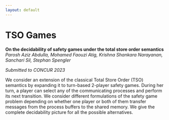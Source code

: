 ```yaml
---
layout: default
---
```


# TSO Games
**On the decidability of safety games under the total store order semantics**\
*Parosh Aziz Abdulla, Mohamed Faouzi Atig, Krishna Shankara Narayanan, Sanchari Sil, Stephan Spengler*

*Submitted to CONCUR 2023*

We consider an extension of the classical Total Store Order (TSO) semantics by expanding it to
turn-based 2-player safety games. During her turn, a player can select any of the communicating processes and perform its next transition. We consider different formulations of the safety game problem depending on whether one player or both of them transfer messages from the process buffers to the shared memory. We give the complete decidability picture for all the possible alternatives.
